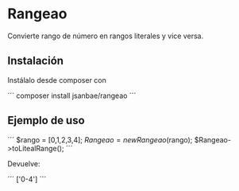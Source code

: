 # Rangeao
Convierte rango de número en rangos literales y vice versa.

## Instalación
Instálalo desde composer con

´´´
composer install jsanbae/rangeao
´´´

## Ejemplo de uso

´´´
$rango = [0,1,2,3,4];
$Rangeao = new Rangeao($rango);
$Rangeao->toLitealRange(); 
´´´

Devuelve:

´´´
['0-4']
´´´ 
